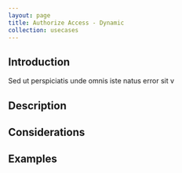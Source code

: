 ```yaml
---
layout: page
title: Authorize Access - Dynamic
collection: usecases
---
```


## Introduction

Sed ut perspiciatis unde omnis iste natus error sit v

## Description

## Considerations

## Examples
